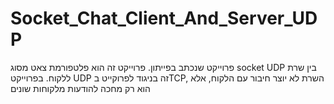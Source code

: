 # Socket_Chat_Client_And_Server_UDP
פרוייקט שנכתב בפייתון. פרוייקט זה הוא פלטפורמת צאט מסוג socket UDP בין שרת ללקוח.
בפרוייקט UDP זה בניגוד לפרוקייט בTCP, השרת לא יוצר חיבור עם הלקוח, אלא הוא רק מחכה להודעות מלקוחות שונים
